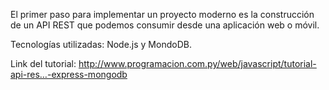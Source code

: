 El primer paso para implementar un proyecto moderno es la construcción de un API REST que podemos consumir desde una aplicación web o móvil.

Tecnologías utilizadas: Node.js y MondoDB.

Link del tutorial: http://www.programacion.com.py/web/javascript/tutorial-api-res…-express-mongodb
